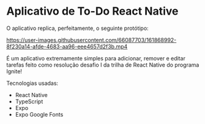 # Aplicativo de To-Do React Native
O aplicativo replica, perfeitamente, o seguinte protótipo: 

https://user-images.githubusercontent.com/66087703/161868992-8f230a14-afde-4683-aa96-eee4657d2f3b.mp4

É um aplicativo extremamente simples para adicionar, remover e editar tarefas feito como resolução desafio I da trilha de React Native do programa Ignite!


Tecnologias usadas:
  <ul>
  <li>React Native</li>
  <li>TypeScript</li>
  <li>Expo</li>
  <li>Expo Google Fonts</li>
  </ul>
